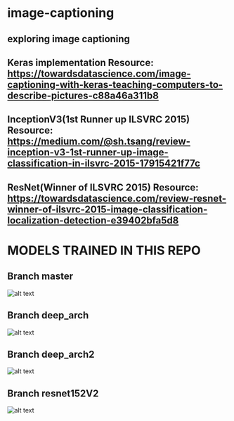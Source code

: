 # image-captioning
## exploring image captioning
## Keras implementation Resource: https://towardsdatascience.com/image-captioning-with-keras-teaching-computers-to-describe-pictures-c88a46a311b8
## InceptionV3(1st Runner up ILSVRC 2015) Resource: https://medium.com/@sh.tsang/review-inception-v3-1st-runner-up-image-classification-in-ilsvrc-2015-17915421f77c
## ResNet(Winner of ILSVRC 2015) Resource: https://towardsdatascience.com/review-resnet-winner-of-ilsvrc-2015-image-classification-localization-detection-e39402bfa5d8
# MODELS TRAINED IN THIS REPO
## Branch master
![alt text](https://github.com/vipul43/image_captioning/blob/deep_arch2/images/model1_arch.png?1?raw=true)
## Branch deep_arch
![alt text](https://github.com/vipul43/image_captioning/blob/deep_arch2/images/model2_arch.png?1?raw=true)
## Branch deep_arch2
![alt text](https://github.com/vipul43/image_captioning/blob/deep_arch2/images/model3_arch.png?1?raw=true)
## Branch resnet152V2
![alt text](https://github.com/vipul43/image_captioning/blob/deep_arch2/images/model4_arch.png?1?raw=true)

